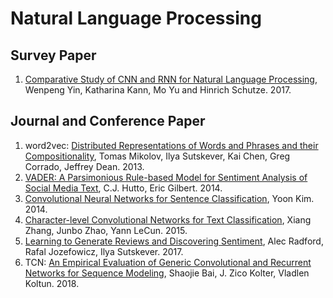 # Natural Language Processing


## Survey Paper
1. [Comparative Study of CNN and RNN for Natural Language Processing](https://arxiv.org/pdf/1702.01923.pdf), Wenpeng Yin, Katharina Kann, Mo Yu and Hinrich Schutze. 2017.

## Journal and Conference Paper
1. word2vec: [Distributed Representations of Words and Phrases
and their Compositionality](https://papers.nips.cc/paper/5021-distributed-representations-of-words-and-phrases-and-their-compositionality.pdf), Tomas Mikolov, Ilya Sutskever, Kai Chen, Greg Corrado, Jeffrey Dean. 2013.
2. [VADER: A Parsimonious Rule-based Model for
Sentiment Analysis of Social Media Text](http://comp.social.gatech.edu/papers/icwsm14.vader.hutto.pdf), C.J. Hutto, Eric Gilbert. 2014.
3. [Convolutional Neural Networks for Sentence Classification](https://www.aclweb.org/anthology/D14-1181), Yoon Kim. 2014.
3. [Character-level Convolutional Networks for Text
Classification](https://papers.nips.cc/paper/5782-character-level-convolutional-networks-for-text-classification.pdf), Xiang Zhang, Junbo Zhao, Yann LeCun. 2015.
4. [Learning to Generate Reviews and Discovering Sentiment](https://arxiv.org/pdf/1704.01444.pdf), Alec Radford, Rafal Jozefowicz, Ilya Sutskever. 2017.
5. TCN: [An Empirical Evaluation of Generic Convolutional and Recurrent Networks for Sequence Modeling](https://arxiv.org/pdf/1803.01271.pdf), Shaojie Bai, J. Zico Kolter, Vladlen Koltun. 2018.